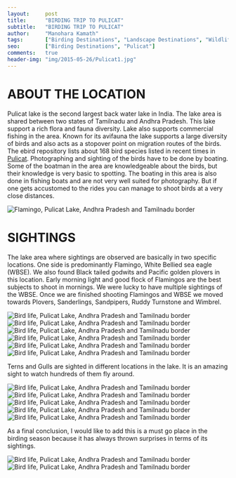 ```yaml
---
layout:     post
title:      "BIRDING TRIP TO PULICAT"
subtitle:   "BIRDING TRIP TO PULICAT"
author:     "Manohara Kamath"
tags:       ["Birding Destinations", "Landscape Destinations", "Wildlife Destinations", "Pulicat"]
seo:		["Birding Destinations", "Pulicat"]
comments:   true
header-img: "img/2015-05-26/Pulicat1.jpg"
---
```



<h1>
ABOUT THE LOCATION
</h1>


<p>
Pulicat lake is the second largest back water lake in India. The lake area is shared between two states of Tamilnadu and Andhra Pradesh. This lake support a rich flora and fauna diversity. Lake also supports commercial fishing in the area. Known for its avifauna the lake supports a large diversity of birds and also acts as a stopover point on migration routes of the birds. The ebird repository lists about 168 bird species listed in recent times in <a href="http://ebird.org/ebird/hotspot/L2357332">Pulicat</a>. Photographing and sighting of the birds have to be done by boating. Some of the boatman in the area are knowledgeable about the birds, but their knowledge is very basic to spotting. The boating in this area is also done in fishing boats and are not very well suited for photography. But if one gets accustomed to the rides you can manage to shoot birds at a very close distances.
</p>

<img src="{{ site.baseurl }}/img/2015-05-26/Pulicat2.jpg"  alt="Flamingo, Pulicat Lake, Andhra Pradesh and Tamilnadu border">

<h1>
SIGHTINGS
</h1>

<p>
The lake area where sightings are observed are basically in two specific locations. One side is predominantly Flamingo, White Bellied sea eagle (WBSE). We also found Black tailed godwits and Pacific golden plovers in this location. Early morning light and good flock of Flamingos are the best subjects to shoot in mornings. We were lucky to have multiple sightings of the WBSE. Once we are finished shooting Flamingos and WBSE we moved towards Plovers, Sanderlings, Sandpipers, Ruddy Turnstone and Wimbrel.
</p>

<img src="{{ site.baseurl }}/img/2015-05-26/Pulicat3.jpg" alt="Bird life, Pulicat Lake, Andhra Pradesh and Tamilnadu border">
<img src="{{ site.baseurl }}/img/2015-05-26/Pulicat4.jpg" alt="Bird life, Pulicat Lake, Andhra Pradesh and Tamilnadu border">
<img src="{{ site.baseurl }}/img/2015-05-26/Pulicat5.jpg" alt="Bird life, Pulicat Lake, Andhra Pradesh and Tamilnadu border">
<img src="{{ site.baseurl }}/img/2015-05-26/Pulicat6.jpg" alt="Bird life, Pulicat Lake, Andhra Pradesh and Tamilnadu border">
<img src="{{ site.baseurl }}/img/2015-05-26/Pulicat7.jpg" alt="Bird life, Pulicat Lake, Andhra Pradesh and Tamilnadu border">
<img src="{{ site.baseurl }}/img/2015-05-26/Pulicat8.jpg" alt="Bird life, Pulicat Lake, Andhra Pradesh and Tamilnadu border">

<p>
Terns and Gulls are sighted in different locations in the lake. It is an amazing sight to watch hundreds of them fly around.
</p>

<img src="{{ site.baseurl }}/img/2015-05-26/Pulicat9.jpg" alt="Bird life, Pulicat Lake, Andhra Pradesh and Tamilnadu border">
<img src="{{ site.baseurl }}/img/2015-05-26/Pulicat10.jpg" alt="Bird life, Pulicat Lake, Andhra Pradesh and Tamilnadu border">
<img src="{{ site.baseurl }}/img/2015-05-26/Pulicat11.jpg" alt="Bird life, Pulicat Lake, Andhra Pradesh and Tamilnadu border">
<img src="{{ site.baseurl }}/img/2015-05-26/Pulicat12.jpg" alt="Bird life, Pulicat Lake, Andhra Pradesh and Tamilnadu border">
<img src="{{ site.baseurl }}/img/2015-05-26/Pulicat13.jpg" alt="Bird life, Pulicat Lake, Andhra Pradesh and Tamilnadu border">

<p>
As a final conclusion, I would like to add this is a must go place in the birding season because it has always thrown surprises in terms of its sightings.
</p>

<img src="{{ site.baseurl }}/img/2015-05-26/Pulicat14.jpg" alt="Bird life, Pulicat Lake, Andhra Pradesh and Tamilnadu border">
<img src="{{ site.baseurl }}/img/2015-05-26/Pulicat15.jpg" alt="Bird life, Pulicat Lake, Andhra Pradesh and Tamilnadu border">
